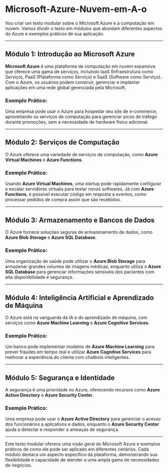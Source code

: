 # Microsoft-Azure-Nuvem-em-A-o

Vou criar um texto modular sobre o Microsoft Azure e a computação em nuvem. Vamos dividir o texto em módulos que abordam diferentes aspectos do Azure e exemplos práticos de sua aplicação.

---

## Módulo 1: Introdução ao Microsoft Azure

**Microsoft Azure** é uma plataforma de computação em nuvem expansiva que oferece uma gama de serviços, incluindo IaaS (Infraestrutura como Serviço), PaaS (Plataforma como Serviço) e SaaS (Software como Serviço). Com o Azure, os usuários podem construir, gerenciar e implantar aplicações em uma rede global gerenciada pela Microsoft.

### Exemplo Prático:
Uma empresa pode usar o Azure para hospedar seu site de e-commerce, aproveitando os serviços de computação para gerenciar picos de tráfego durante promoções, sem a necessidade de hardware físico adicional.

---

## Módulo 2: Serviços de Computação

O Azure oferece uma variedade de serviços de computação, como **Azure Virtual Machines** e **Azure Functions**.

### Exemplo Prático:
Usando **Azure Virtual Machines**, uma startup pode rapidamente configurar e escalar servidores virtuais para testar novos softwares. Já com **Azure Functions**, é possível executar código em resposta a eventos, como processar pedidos de compra assim que são recebidos.

---

## Módulo 3: Armazenamento e Bancos de Dados

O Azure fornece soluções seguras de armazenamento de dados, como **Azure Blob Storage** e **Azure SQL Database**.

### Exemplo Prático:
Uma organização de saúde pode utilizar o **Azure Blob Storage** para armazenar grandes volumes de imagens médicas, enquanto utiliza o **Azure SQL Database** para gerenciar informações sensíveis dos pacientes com alta disponibilidade e segurança.

---

## Módulo 4: Inteligência Artificial e Aprendizado de Máquina

O Azure está na vanguarda da IA e do aprendizado de máquina, com serviços como **Azure Machine Learning** e **Azure Cognitive Services**.

### Exemplo Prático:
Um banco pode implementar modelos de **Azure Machine Learning** para prever fraudes em tempo real e utilizar **Azure Cognitive Services** para melhorar a experiência do cliente com chatbots inteligentes.

---

## Módulo 5: Segurança e Identidade

A segurança é uma prioridade no Azure, oferecendo recursos como **Azure Active Directory** e **Azure Security Center**.

### Exemplo Prático:
Uma empresa pode usar o **Azure Active Directory** para gerenciar o acesso dos funcionários a aplicativos e dados, enquanto o **Azure Security Center** ajuda a detectar e responder a ameaças de segurança.

---

Este texto modular oferece uma visão geral do Microsoft Azure e exemplos práticos de como ele pode ser aplicado em diferentes cenários. Cada módulo destaca um aspecto específico da plataforma, demonstrando sua flexibilidade e capacidade de atender a uma ampla gama de necessidades de negócios.
